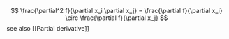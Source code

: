 
$$
\frac{\partial^2 f}{\partial x_i \partial x_j} = 
\frac{\partial f}{\partial x_i} \circ \frac{\partial f}{\partial x_j}
$$
see also [[Partial derivative]]
